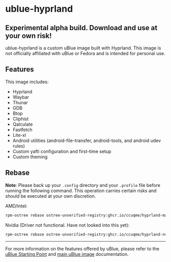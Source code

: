 # ublue-hyprland
##  Experimental alpha build. Download and use at your own risk!
ublue-hyprland is a custom uBlue image built with Hyprland. This image is not officially affiliated with uBlue or Fedora and is intended for personal use.

## Features

This image includes:

  * Hyprland
  * Waybar
  * Thunar
  * GDB
  * Btop
  * Cliphist
  * Qalculate
  * Fastfetch
  * Lite-xl
  * Android utilities (android-file-transfer, android-tools, and android udev rules)
  * Custom yafti configuration and first-time setup
  * Custom theming

## Rebase

**Note**: Please back up your `.config` directory and your `.profile` file before running the following command. This operation carries certain risks and should be executed at your own discretion.

AMD/Intel:
```bash
rpm-ostree rebase ostree-unverified-registry:ghcr.io/ccuqme/hyprland-main:latest
```
Nvidia (Driver not functional. Have not looked into this yet):
```bash
rpm-ostree rebase ostree-unverified-registry:ghcr.io/ccuqme/hyprland-nvidia:latest
```

---

For more information on the features offered by uBlue, please refer to the [uBlue Starting Point](https://github.com/ublue-os/startingpoint) and [main uBlue image](https://github.com/ublue-os/main) documentation.

